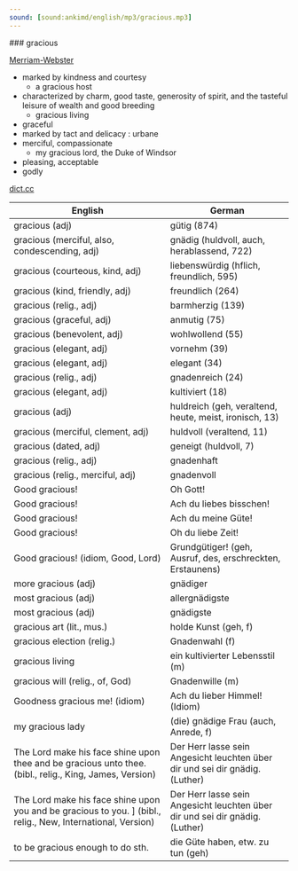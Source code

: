 ```yaml
---
sound: [sound:ankimd/english/mp3/gracious.mp3]
---
```


\### gracious

[Merriam-Webster](https://www.merriam-webster.com/dictionary/gracious)

- marked by kindness and courtesy
    - a gracious host
- characterized by charm, good taste, generosity of spirit, and the tasteful leisure of wealth and good breeding
    - gracious living
- graceful
- marked by tact and delicacy : urbane
- merciful, compassionate
    - my gracious lord, the Duke of Windsor
- pleasing, acceptable
- godly

[dict.cc](https://www.dict.cc/gracious)

| English        | German       |
| -------------- | ------------ |
| gracious (adj) | gütig (874) |
| gracious (merciful, also, condescending, adj) | gnädig (huldvoll, auch, herablassend, 722) |
| gracious (courteous, kind, adj) | liebenswürdig (hflich, freundlich, 595) |
| gracious (kind, friendly, adj) | freundlich (264) |
| gracious (relig., adj) | barmherzig (139) |
| gracious (graceful, adj) | anmutig (75) |
| gracious (benevolent, adj) | wohlwollend (55) |
| gracious (elegant, adj) | vornehm (39) |
| gracious (elegant, adj) | elegant (34) |
| gracious (relig., adj) | gnadenreich (24) |
| gracious (elegant, adj) | kultiviert (18) |
| gracious (adj) | huldreich (geh, veraltend, heute, meist, ironisch, 13) |
| gracious (merciful, clement, adj) | huldvoll (veraltend, 11) |
| gracious (dated, adj) | geneigt (huldvoll, 7) |
| gracious (relig., adj) | gnadenhaft |
| gracious (relig., merciful, adj) | gnadenvoll |
| Good gracious! | Oh Gott! |
| Good gracious! | Ach du liebes bisschen! |
| Good gracious! | Ach du meine Güte! |
| Good gracious! | Oh du liebe Zeit! |
| Good gracious! (idiom, Good, Lord) | Grundgütiger! (geh, Ausruf, des, erschreckten, Erstaunens) |
| more gracious (adj) | gnädiger |
| most gracious (adj) | allergnädigste |
| most gracious (adj) | gnädigste |
| gracious art (lit., mus.) | holde Kunst (geh, f) |
| gracious election (relig.) | Gnadenwahl (f) |
| gracious living | ein kultivierter Lebensstil (m) |
| gracious will (relig., of, God) | Gnadenwille (m) |
| Goodness gracious me! (idiom) | Ach du lieber Himmel! (Idiom) |
| my gracious lady | (die) gnädige Frau (auch, Anrede, f) |
| The Lord make his face shine upon thee and be gracious unto thee. (bibl., relig., King, James, Version) | Der Herr lasse sein Angesicht leuchten über dir und sei dir gnädig. (Luther) |
| The Lord make his face shine upon you and be gracious to you. ] (bibl., relig., New, International, Version) | Der Herr lasse sein Angesicht leuchten über dir und sei dir gnädig. (Luther) |
| to be gracious enough to do sth. | die Güte haben, etw. zu tun (geh) |
